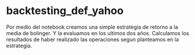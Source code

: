 # backtesting_def_yahoo
Por medio del notebook creamos una simple estrategia de retorno a la media de bolinger. Y la evaluamos en los ultimos dos años. 
Calculamos los resultados de haber realizado las operaciones segun planteamos en la estrategia.
